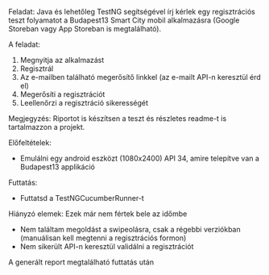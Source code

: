 Feladat:
Java és lehetőleg TestNG segítségével írj kérlek egy regisztrációs teszt folyamatot a Budapest13 Smart City mobil alkalmazásra 
(Google Storeban vagy App Storeban is megtalálható).

A feladat:
1. Megnyitja az alkalmazást
2. Regisztrál
3. Az e-mailben található megerősítő linkkel (az e-mailt API-n keresztül érd el)
4. Megerősíti a regisztrációt
5. Leellenőrzi a regisztráció sikerességét

Megjegyzés: Riportot is készítsen a teszt és részletes readme-t is tartalmazzon a projekt.

Előfeltételek:
- Emulálni egy android eszközt (1080x2400) API 34, amire telepítve van a Budapest13 applikáció

Futtatás:
- Futtatsd a TestNGCucumberRunner-t

Hiányzó elemek: Ezek már nem fértek bele az időmbe
- Nem találtam megoldást a swipeolásra, csak a régebbi verziókban (manuálisan kell megtenni a regisztrációs formon)
- Nem sikerült API-n keresztül validálni a regisztrációt

A generált report megtalálható futtatás után